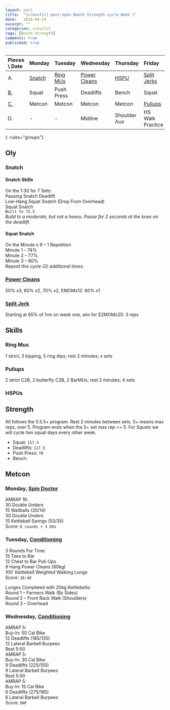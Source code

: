 ```yaml
---
layout: post
title:  "[crossfit] post-open Booth Strength cycle Week 1"
date:   2018-04-24
excerpt: ""
categories: crossfit
tags: [Booth Strength]
comments: true
published: true
---
```


| Pieces \ Date   | Monday         | Tuesday             | Wednesday            | Thursday        | Friday              | Saturday       | Sunday         |
|:--------------- |:-------------- |:------------------- |:-------------------- |:--------------- |:------------------- |:-------------- |:-------------- |
| A.              | [Snatch](#oly) | [Ring MUs](#skills) | [Power Cleans](#oly) | [HSPU](#skills) | [Split Jerks](#oly) | **_Rest Day_** | **_Rest Day_** |
| [B.](#strength) | Squat          | Push Press          | Deadlifts            | Bench           | Squat               |                |                |
| [C.](#metcon)   | Metcon         | Metcon              | Metcon               | Metcon          | [Pullups](#skills)  |                |                |
| D.              | -              | -                   | Midline              | Shoulder Aux    | HS Walk Practice    |                |                |
{: rules="groups"}

## Oly
### Snatch
#### Snatch Skills  
On the 1:30 for 7 Sets:  
Pausing Snatch Deadlift  
Low-Hang Squat Snatch (Drop From Overhead)  
Squat Snatch  
`Built to 72.5`  
_Build to a moderate, but not a heavy. Pause for 2 seconds at the knee on the deadlift._
#### Squat Snatch  
On the Minute x 9 – 1 Repetition  
Minute 1 – 74%  
Minute 2 – 77%  
Minute 3 – 80%  
_Repeat this cycle (2) additional times._
### [Power Cleans][url_cleans]
50% x3, 60% x2, 70% x2, EMOMx12: 80% x1
### [Split Jerk][url_jerk]
Starting at 65% of 1rm on week one, aim for E2MOMx20: 3 reps

## Skills
### Ring Mus
1 strict, 3 kipping, 5 ring dips; rest 2 minutes; `4` sets
### Pullups
2 strict C2B, 2 butterfly C2B, 2 BarMUs; rest 2 minutes; 4 sets
### HSPUs

## Strength
All follows the 5.5.5+ program. Rest 2 minutes between sets. 5+ means max reps, over 5. Program ends when the 5+ set max rep <= 5. For *Squats* we will cycle two squat days every other week.
* Squat: `117.5`
* Deadlifts: `117.5`
* Push Press: `70`
* Bench:

## Metcon
### Monday, [Spin Doctor][wod1]
AMRAP 16:  
30 Double Unders  
15 Wallballs (20/14)  
30 Double Unders  
15 Kettlebell Swings (53/35)  
Score: `6 rounds + 3 DUs`
### Tuesday, [Conditioning][wod2]
3 Rounds For Time:  
15 Toes to Bar  
12 Chest to Bar Pull-Ups  
9 Hang Power Cleans (60kg)  
100′ Kettlebell Weighted Walking Lunge  
Score: `16:40`  

Lunges Completed with 20kg Kettlebells:  
Round 1 – Farmers Walk (By Sides)  
Round 2 – Front Rack Walk (Shoulders)  
Round 3 – Overhead  
### Wednesday, [Conditioning][wod3]
AMRAP 5:  
Buy-In: 50 Cal Bike  
12 Deadlifts (185/135)  
12 Lateral Barbell Burpees  
Rest 5:00  
AMRAP 5:  
Buy-In: 30 Cal Bike  
9 Deadlifts (225/155)  
9 Lateral Barbell Burpees  
Rest 5:00  
AMRAP 5:  
Buy-In: 15 Cal Bike  
6 Deadlifts (275/185)  
6 Lateral Barbell Burpees  
Score: `DNF`



[wod1]: http://comptrain.co/individuals/workout/monday-%c2%b7-4-23-18/
[wod2]: http://comptrain.co/individuals/workout/wednesday-%c2%b7-4-18-18/
[wod3]: http://comptrain.co/individuals/workout/tuesday-%c2%b7-4-24-18/
[url_cleans]: http://www.basbarbell.com/2011/09/6-weeks-to-new-power-clean-max.html
[url_jerk]: https://www.facebook.com/events/451447668350155/
